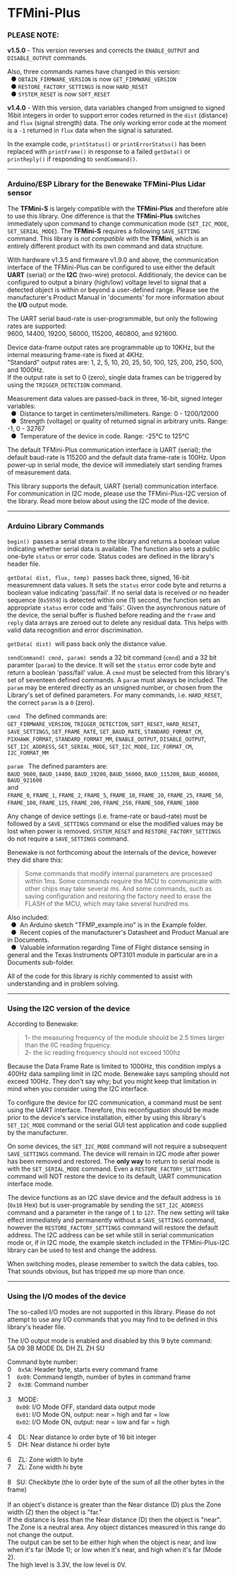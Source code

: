 # TFMini-Plus
### PLEASE NOTE:

**v1.5.0** - This version reverses and corrects the `ENABLE_OUTPUT` and `DISABLE_OUTPUT` commands.

Also, three commands names have changed in this version:
<br />&nbsp;&nbsp;&#9679;&nbsp;`OBTAIN_FIRMWARE_VERSION`  is now `GET_FIRMWARE_VERSION`
<br />&nbsp;&nbsp;&#9679;&nbsp;`RESTORE_FACTORY_SETTINGS` is now `HARD_RESET`
<br />&nbsp;&nbsp;&#9679;&nbsp;`SYSTEM_RESET`             is now `SOFT_RESET`<br />

**v1.4.0** - With this version, data variables changed from unsigned to signed 16bit integers in order to support error codes returned in the `dist` (distance) and `flux` (signal strength) data. The only working error code at the moment is a `-1` returned in `flux` data when the signal is saturated.

In the example code, `printStatus()` or `printErrorStatus()` has been replaced with `printFrame()` in response to a failed `getData()` or `printReply()` if responding to `sendCommand()`.
<hr />

### Arduino/ESP Library for the Benewake TFMini-Plus Lidar sensor

The **TFMini-S** is largely compatible with the **TFMini-Plus** and therefore able to use this library.  One difference is that the **TFMini-Plus** switches immediately upon command to change communication mode (`SET_I2C_MODE`, `SET_SERIAL_MODE`).  The **TFMini-S** requires a following `SAVE_SETTING` command.  This library is *not compatible* with the **TFMini**, which is an entirely different product with its own command and data structure.

With hardware v1.3.5 and firmware v1.9.0 and above, the communication interface of the TFMini-Plus can be configured to use either the default **UART** (serial) or the **I2C** (two-wire) protocol.  Additionaly, the device can be configured to output a binary (high/low) voltage level to signal that a detected object is within or beyond a user-defined range.  Please see the manufacturer's Product Manual in 'documents' for more information about the **I/O** output mode.

The UART serial baud-rate is user-programmable, but only the following rates are supported:
</br>9600, 14400, 19200, 56000, 115200, 460800, and 921600.<br>

Device data-frame output rates are programmable up to 10KHz, but the internal measuring frame-rate is fixed at 4KHz.
<br />"Standard" output rates are: 1, 2, 5, 10, 20, 25, 50, 100, 125, 200, 250, 500, and 1000Hz.
<br />If the output rate is set to 0 (zero), single data frames can be triggered by using the `TRIGGER_DETECTION` command.

Measurement data values are passed-back in three, 16-bit, signed integer variables:
<br />&nbsp;&nbsp;&#9679;&nbsp;  Distance to target in centimeters/millimeters. Range: 0 - 1200/12000
<br />&nbsp;&nbsp;&#9679;&nbsp;  Strength (voltage) or quality of returned signal in arbitrary units. Range: -1, 0 - 32767
<br />&nbsp;&nbsp;&#9679;&nbsp;  Temperature of the device in code. Range: -25°C to 125°C

The default TFMini-Plus communication interface is UART (serial); the default baud-rate is 115200 and the default data frame-rate is 100Hz.  Upon power-up in serial mode, the device will immediately start sending frames of measurement data.

This library supports the default, UART (serial) communication interface.  For communication in I2C mode, please use the TFMini-Plus-I2C version of the library.  Read more below about using the I2C mode of the device.
<hr />

### Arduino Library Commands
`begin()`&nbsp; passes a serial stream to the library and returns a boolean value indicating whether serial data is available. The function also sets a public one-byte `status` or error code.  Status codes are defined in the library's header file.

`getData( dist, flux, temp)`&nbsp; passes back three, signed, 16-bit measuremnent data values. It sets the `status` error code byte and returns a boolean value indicating 'pass/fail'.  If no serial data is received or no header sequence (`0x5959`) is detected within one (1) second, the function sets an appropriate `status` error code and 'fails'.  Given the asynchronous nature of the device, the serial buffer is flushed before reading and the `frame` and `reply` data arrays are zeroed out to delete any residual data.  This helps with valid data recognition and error discrimination.

`getData( dist)`&nbsp; will pass back only the distance value.

`sendCommand( cmnd, param)`&nbsp; sends a 32 bit command (`cmnd`) and a 32 bit paramter (`param`) to the device.  It will set the `status` error code byte and return a boolean 'pass/fail' value.  A `cmnd` must be selected from this library's set of seventeen defined commands.  A `param` must always be included.  The `param` may be entered directly as an unsigned number, or chosen from the Library's set of defined parameters.  For many commands, i.e. `HARD_RESET`, the correct `param` is a `0` (zero).

`cmnd`&nbsp;&nbsp; The defined commands are:<br />
`GET_FIRMWARE_VERSION`, `TRIGGER_DETECTION`, `SOFT_RESET`, `HARD_RESET`, `SAVE_SETTINGS`, `SET_FRAME_RATE`, `SET_BAUD_RATE`, `STANDARD_FORMAT_CM`, `PIXHAWK_FORMAT`, `STANDARD_FORMAT_MM`, `ENABLE_OUTPUT`, `DISABLE_OUTPUT`, `SET_I2C_ADDRESS`, `SET_SERIAL_MODE`, `SET_I2C_MODE`, `I2C_FORMAT_CM`, `I2C_FORMAT_MM`

`param`&nbsp;&nbsp; The defined paramters are:<br />
`BAUD_9600`, `BAUD_14400`, `BAUD_19200`, `BAUD_56000`, `BAUD_115200`, `BAUD_460800`, `BAUD_921600`<br />
and<br />
`FRAME_0`, `FRAME_1`, `FRAME_2`, `FRAME_5`, `FRAME_10`, `FRAME_20`, `FRAME_25`, `FRAME_50`, `FRAME_100`, `FRAME_125`, `FRAME_200`, `FRAME_250`, `FRAME_500`, `FRAME_1000`

Any change of device settings (i.e. frame-rate or baud-rate) must be followed by a `SAVE_SETTINGS` command or else the modified values may be lost when power is removed.  `SYSTEM_RESET` and `RESTORE_FACTORY_SETTINGS` do not require a `SAVE_SETTINGS` command.

Benewake is not forthcoming about the internals of the device, however they did share this:
>Some commands that modify internal parameters are processed within 1ms.  Some commands require the MCU to communicate with other chips may take several ms.  And some commands, such as saving configuration and restoring the factory need to erase the FLASH of the MCU, which may take several hundred ms.

Also included:
<br />&nbsp;&nbsp;&#9679;&nbsp; An Arduino sketch "TFMP_example.ino" is in the Example folder.
<br />&nbsp;&nbsp;&#9679;&nbsp; Recent copies of the manufacturer's Datasheet and Product Manual are in Documents.
<br />&nbsp;&nbsp;&#9679;&nbsp; Valuable information regarding Time of Flight distance sensing in general and the Texas   Instruments OPT3101 module in particular are in a Documents sub-folder.

All of the code for this library is richly commented to assist with understanding and in problem solving.
<hr />

### Using the I2C version of the device
According to Benewake:
>1- the measuring frequency of the module should be 2.5 times larger than the IIC reading frquency.
<br />2- the iic reading frequency should not exceed 100hz<br />

Because the Data Frame Rate is limited to 1000Hz, this condition implys a 400Hz data sampling limit in I2C mode.  Benewake says sampling should not exceed 100Hz.  They don't say why; but you might keep that limitation in mind when you consider using the I2C interface.

To configure the device for I2C communication, a command must be sent using the UART interface.  Therefore, this reconfiguation should be made prior to the device's service installation, either by using this library's `SET_I2C_MODE` command or the serial GUI test application and code supplied by the manufacturer.

On some devices, the `SET_I2C_MODE` command will not require a subsequent `SAVE_SETTINGS` command.  The device will remain in I2C mode after power has been removed and restored.  The **only way** to return to serial mode is with the `SET_SERIAL_MODE` command.  Even a `RESTORE_FACTORY_SETTINGS` command will NOT restore the device to its default, UART communication interface mode.

The device functions as an I2C slave device and the default address is `16` (`0x10` Hex) but is user-programable by sending the `SET_I2C_ADDRESS` command and a parameter in the range of `1` to `127`.  The new setting will take effect immediately and permanently without a `SAVE_SETTINGS` command, however the `RESTORE_FACTORY_SETTINGS` command will restore the default address.  The I2C address can be set while still in serial communication mode or, if in I2C mode, the example sketch included in the TFMini-Plus-I2C library can be used to test and change the address.

When switching modes, please remember to switch the data cables, too.  That sounds obvious, but has tripped me up more than once.
<hr />

### Using the I/O modes of the device
The so-called I/O modes are not supported in this library.  Please do not attempt to use any I/O commands that you may find to be defined in this library's header file.

The I/O output mode is enabled and disabled by this 9 byte command:<br />
5A 09 3B MODE DL DH ZL ZH SU

Command byte number:<br />
0 &nbsp;&nbsp; `0x5A`:  Header byte, starts every command frame<br />
1 &nbsp;&nbsp; `0x09`:  Command length, number of bytes in command frame<br />
2 &nbsp;&nbsp; `0x3B`:  Command number<br />
<br />
3 &nbsp;&nbsp; MODE:<br />
&nbsp;&nbsp;&nbsp;&nbsp; `0x00`: I/O Mode OFF, standard data output mode<br />
&nbsp;&nbsp;&nbsp;&nbsp; `0x01`: I/O Mode ON, output: near = high and far = low<br />
&nbsp;&nbsp;&nbsp;&nbsp; `0x02`: I/O Mode ON, output: near = low and far = high<br />
<br />
4 &nbsp;&nbsp; DL: Near distance lo order byte of 16 bit integer<br />
5 &nbsp;&nbsp; DH: Near distance hi order byte<br />
<br />
6 &nbsp;&nbsp; ZL: Zone width lo byte<br />
7 &nbsp;&nbsp; ZL: Zone width hi byte<br />
<br />
8 &nbsp;&nbsp;SU: Checkbyte (the lo order byte of the sum of all the other bytes in the frame)<br />
<br />
If an object's distance is greater than the Near distance (D) plus the Zone width (Z) then the object is "far."<br />
If the distance is less than the Near distance (D) then the object is "near".<br />
The Zone is a neutral area. Any object distances measured in this range do not change the output.<br />
The output can be set to be either high when the object is near, and low when it's far (Mode 1); or low when it's near, and high when it's far (Mode 2).<br />
The high level is 3.3V, the low level is 0V.<br />
